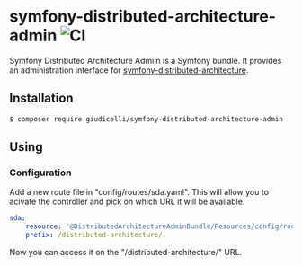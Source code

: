 
# symfony-distributed-architecture-admin ![CI](https://github.com/giudicelli/symfony-distributed-architecture-admin/workflows/CI/badge.svg)

Symfony Distributed Architecture Admiin is a Symfony bundle. It provides an administration interface for [symfony-distributed-architecture](https://github.com/giudicelli/symfony-distributed-architecture).

## Installation

```bash
$ composer require giudicelli/symfony-distributed-architecture-admin
```

## Using

### Configuration

Add a new route file in "config/routes/sda.yaml". This will allow you to acivate the controller and pick on which URL it will be available.


```yaml
sda:
    resource: '@DistributedArchitectureAdminBundle/Resources/config/routes.xml'
    prefix: /distributed-architecture/
```

Now you can access it on the "/distributed-architecture/" URL.